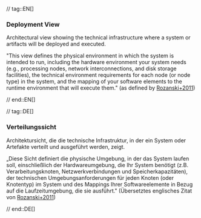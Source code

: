// tag::EN[]
### Deployment View

Architectural view showing the technical infrastructure where a system or artifacts will be
deployed and executed.

  "This view defines the physical environment in which the system is intended to run, including the hardware environment your system needs (e.g., processing nodes, network interconnections, and disk storage facilities), the technical environment requirements for each node (or node type) in the system, and the mapping of your software elements to the runtime environment that will execute them."
  (as defined by [Rozanski+2011](http://www.viewpoints-and-perspectives.info/home/viewpoints/deployment/))

// end::EN[]

// tag::DE[]
### Verteilungssicht

Architektursicht, die die technische Infrastruktur, in der ein System
oder Artefakte verteilt und ausgeführt werden, zeigt.

„Diese Sicht definiert die physische Umgebung, in der das System
laufen soll, einschließlich der Hardwareumgebung, die Ihr System
benötigt (z.B. Verarbeitungsknoten, Netzwerkverbindungen und
Speicherkapazitäten), der technischen Umgebungsanforderungen für jeden
Knoten (oder Knotentyp) im System und des Mappings Ihrer
Softwareelemente in Bezug auf die Laufzeitumgebung, die sie ausführt."
(Übersetztes englisches Zitat von
[Rozanski+2011](http://www.viewpoints-and-perspectives.info/home/viewpoints/deployment/))



// end::DE[]

